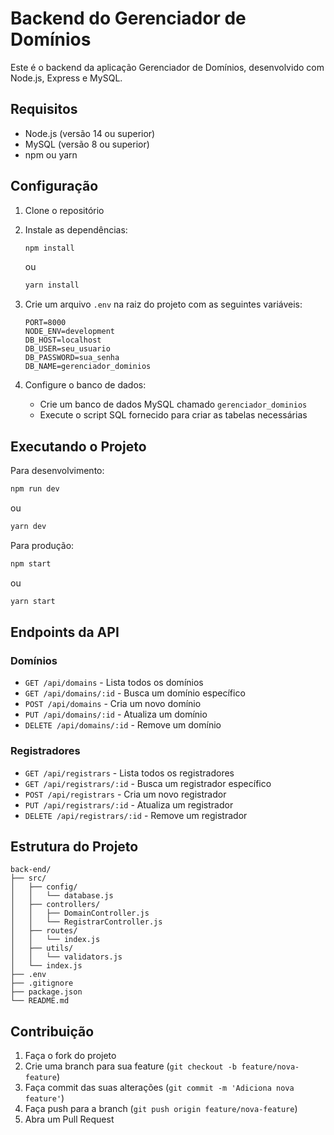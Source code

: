 # Backend do Gerenciador de Domínios

Este é o backend da aplicação Gerenciador de Domínios, desenvolvido com Node.js, Express e MySQL.

## Requisitos

- Node.js (versão 14 ou superior)
- MySQL (versão 8 ou superior)
- npm ou yarn

## Configuração

1. Clone o repositório
2. Instale as dependências:
   ```bash
   npm install
   ```
   ou
   ```bash
   yarn install
   ```

3. Crie um arquivo `.env` na raiz do projeto com as seguintes variáveis:
   ```env
   PORT=8000
   NODE_ENV=development
   DB_HOST=localhost
   DB_USER=seu_usuario
   DB_PASSWORD=sua_senha
   DB_NAME=gerenciador_dominios
   ```

4. Configure o banco de dados:
   - Crie um banco de dados MySQL chamado `gerenciador_dominios`
   - Execute o script SQL fornecido para criar as tabelas necessárias

## Executando o Projeto

Para desenvolvimento:
```bash
npm run dev
```
ou
```bash
yarn dev
```

Para produção:
```bash
npm start
```
ou
```bash
yarn start
```

## Endpoints da API

### Domínios

- `GET /api/domains` - Lista todos os domínios
- `GET /api/domains/:id` - Busca um domínio específico
- `POST /api/domains` - Cria um novo domínio
- `PUT /api/domains/:id` - Atualiza um domínio
- `DELETE /api/domains/:id` - Remove um domínio

### Registradores

- `GET /api/registrars` - Lista todos os registradores
- `GET /api/registrars/:id` - Busca um registrador específico
- `POST /api/registrars` - Cria um novo registrador
- `PUT /api/registrars/:id` - Atualiza um registrador
- `DELETE /api/registrars/:id` - Remove um registrador

## Estrutura do Projeto

```
back-end/
├── src/
│   ├── config/
│   │   └── database.js
│   ├── controllers/
│   │   ├── DomainController.js
│   │   └── RegistrarController.js
│   ├── routes/
│   │   └── index.js
│   ├── utils/
│   │   └── validators.js
│   └── index.js
├── .env
├── .gitignore
├── package.json
└── README.md
```

## Contribuição

1. Faça o fork do projeto
2. Crie uma branch para sua feature (`git checkout -b feature/nova-feature`)
3. Faça commit das suas alterações (`git commit -m 'Adiciona nova feature'`)
4. Faça push para a branch (`git push origin feature/nova-feature`)
5. Abra um Pull Request 